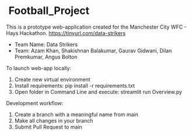 #  Football_Project

This is a prototype web-application created for the Manchester City WFC - Hays Hackathon.
<https://tinyurl.com/data-strikers>

- Team Name: Data Strikers
- Team: Azam Khan, Shakishnan Balakumar, Gaurav Gidwani, Dilan Premkumar, Angus Bolton

To launch web-app locally:

1. Create new virtual environment
2. Install requirements: pip install -r requirements.txt
3. Open folder in Command Line and execute: streamlit run Overview.py

Development workflow:

1. Create a branch with a meaningful name from main
2. Make all changes in your branch
3. Submit Pull Request to main
